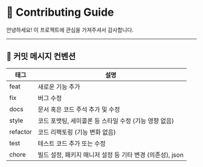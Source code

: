 # 🙌 Contributing Guide

안녕하세요! 이 프로젝트에 관심을 가져주셔서 감사합니다.  

---

## 📌 커밋 메시지 컨벤션

| 태그       | 설명                                    |
|----------|---------------------------------------|
| feat     | 새로운 기능 추가                             |
| fix      | 버그 수정                                 |
| docs     | 문서 혹은 코드 주석 추가 및 수정                   |
| style    | 코드 포맷팅, 세미콜론 등 스타일 수정 (기능 영향 없음)      |
| refactor | 코드 리팩토링 (기능 변화 없음)                    |
| test     | 테스트 코드 추가 또는 수정                       |
| chore    | 빌드 설정, 패키지 매니저 설정 등 기타 변경 (의존성), json |
